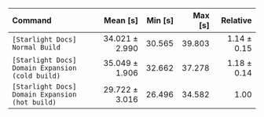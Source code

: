 | Command                                          |       Mean [s] | Min [s] | Max [s] |    Relative |
| :----------------------------------------------- | -------------: | ------: | ------: | ----------: |
| `[Starlight Docs] Normal Build`                  | 34.021 ± 2.990 |  30.565 |  39.803 | 1.14 ± 0.15 |
| `[Starlight Docs] Domain Expansion (cold build)` | 35.049 ± 1.906 |  32.662 |  37.278 | 1.18 ± 0.14 |
| `[Starlight Docs] Domain Expansion (hot build)`  | 29.722 ± 3.016 |  26.496 |  34.582 |        1.00 |
